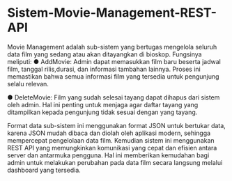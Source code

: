 # Sistem-Movie-Management-REST-API
Movie Management adalah sub-sistem yang bertugas mengelola seluruh
data film yang sedang atau akan ditayangkan di bioskop. Fungsinya
meliputi:
● AddMovie: Admin dapat memasukkan film baru beserta jadwal
film, tanggal rilis,durasi, dan informasi tambahan lainnya. Proses
ini memastikan bahwa semua informasi film yang tersedia untuk
pengunjung selalu relevan.

● DeleteMovie: Film yang sudah selesai tayang dapat dihapus dari
sistem oleh admin. Hal ini penting untuk menjaga agar daftar
tayang yang ditampilkan kepada pengunjung tidak sesuai dengan
yang tayang.

Format data sub-sistem ini menggunakan format JSON untuk bertukar
data, karena JSON mudah dibaca dan diolah oleh aplikasi modern,
sehingga mempercepat pengelolaan data film. Kemudian sistem ini
menggunakan REST API yang memungkinkan komunikasi yang cepat dan
efisien antara server dan antarmuka pengguna. Hal ini memberikan
kemudahan bagi admin untuk melakukan perubahan pada data film secara
langsung melalui dashboard yang tersedia.
